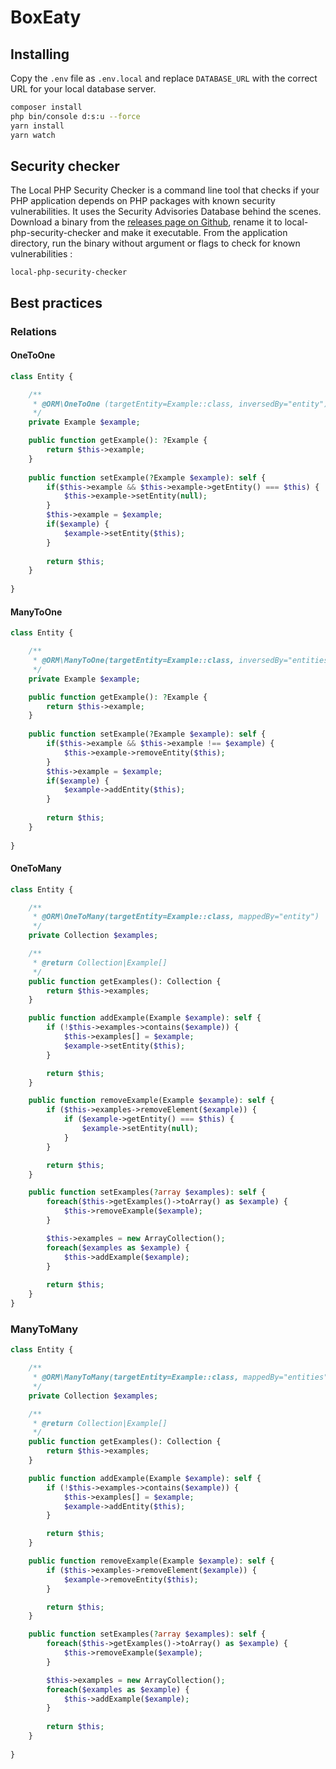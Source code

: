 # BoxEaty

## Installing
Copy the `.env` file as `.env.local` and replace `DATABASE_URL` with the correct URL for your local database server.

```sh
composer install
php bin/console d:s:u --force
yarn install
yarn watch
```

## Security checker
The Local PHP Security Checker is a command line tool that checks if your PHP application depends on PHP packages with known security vulnerabilities. It uses the Security Advisories Database behind the scenes.
Download a binary from the [releases page on Github](https://github.com/fabpot/local-php-security-checker/releases), rename it to local-php-security-checker and make it executable. From the application directory, run the binary without argument or flags to check for known vulnerabilities :
```
local-php-security-checker
```

## Best practices
### Relations
#### OneToOne
```php
class Entity {

    /**
     * @ORM\OneToOne (targetEntity=Example::class, inversedBy="entity")
     */
    private Example $example;

    public function getExample(): ?Example {
        return $this->example;
    }
    
    public function setExample(?Example $example): self {
        if($this->example && $this->example->getEntity() === $this) {
            $this->example->setEntity(null);
        }
        $this->example = $example;
        if($example) {
            $example->setEntity($this);
        }
    
        return $this;
    }
    
}
```

#### ManyToOne
```php
class Entity {

    /**
     * @ORM\ManyToOne(targetEntity=Example::class, inversedBy="entities")
     */
    private Example $example;

    public function getExample(): ?Example {
        return $this->example;
    }
    
    public function setExample(?Example $example): self {
        if($this->example && $this->example !== $example) {
            $this->example->removeEntity($this);
        }
        $this->example = $example;
        if($example) {
            $example->addEntity($this);
        }
    
        return $this;
    }
    
}
```

#### OneToMany
```php
class Entity {

    /**
     * @ORM\OneToMany(targetEntity=Example::class, mappedBy="entity")
     */
    private Collection $examples;

    /**
     * @return Collection|Example[]
     */
    public function getExamples(): Collection {
        return $this->examples;
    }

    public function addExample(Example $example): self {
        if (!$this->examples->contains($example)) {
            $this->examples[] = $example;
            $example->setEntity($this);
        }

        return $this;
    }

    public function removeExample(Example $example): self {
        if ($this->examples->removeElement($example)) {
            if ($example->getEntity() === $this) {
                $example->setEntity(null);
            }
        }

        return $this;
    }

    public function setExamples(?array $examples): self {
        foreach($this->getExamples()->toArray() as $example) {
            $this->removeExample($example);
        }

        $this->examples = new ArrayCollection();
        foreach($examples as $example) {
            $this->addExample($example);
        }
        
        return $this;
    }
}
```

### ManyToMany
```php
class Entity {

    /**
     * @ORM\ManyToMany(targetEntity=Example::class, mappedBy="entities")
     */
    private Collection $examples;

    /**
     * @return Collection|Example[]
     */
    public function getExamples(): Collection {
        return $this->examples;
    }

    public function addExample(Example $example): self {
        if (!$this->examples->contains($example)) {
            $this->examples[] = $example;
            $example->addEntity($this);
        }

        return $this;
    }

    public function removeExample(Example $example): self {
        if ($this->examples->removeElement($example)) {
            $example->removeEntity($this);
        }

        return $this;
    }

    public function setExamples(?array $examples): self {
        foreach($this->getExamples()->toArray() as $example) {
            $this->removeExample($example);
        }

        $this->examples = new ArrayCollection();
        foreach($examples as $example) {
            $this->addExample($example);
        }
        
        return $this;
    }
    
}
```
